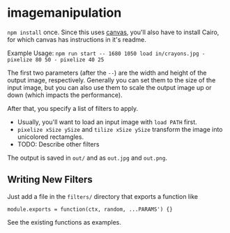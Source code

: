 # imagemanipulation

`npm install` once. Since this uses [canvas](https://www.npmjs.com/package/canvas), you'll also have to install Cairo, for which canvas has instructions in it's readme.

Example Usage: `npm run start -- 1680 1050 load in/crayons.jpg - pixelize 80 50 - pixelize 40 25`

The first two parameters (after the `--`) are the width and height of the output image, respectively. Generally you can set them to the size of the input image, but you can also use them to scale the output image up or down (which impacts the performance).

After that, you specify a list of filters to apply.

* Usually, you'll want to load an input image with `load PATH` first.
* `pixelize xSize ySize` and `tilize xSize ySize` transform the image into unicolored rectamgles.
* TODO: Describe other filters

The output is saved in `out/` and as `out.jpg` and `out.png`.

## Writing New Filters

Just add a file in the `filters/` directory that exports a function like

```
module.exports = function(ctx, random, ...PARAMS') {}
```

See the existing functions as examples.
